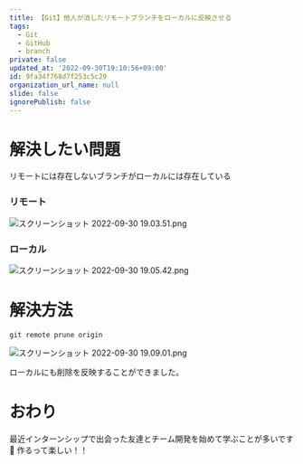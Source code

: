 ```yaml
---
title: 【Git】他人が消したリモートブランチをローカルに反映させる
tags:
  - Git
  - GitHub
  - branch
private: false
updated_at: '2022-09-30T19:10:56+09:00'
id: 9fa34f768d7f253c5c29
organization_url_name: null
slide: false
ignorePublish: false
---
```

# 解決したい問題
リモートには存在しないブランチがローカルには存在している
### リモート
![スクリーンショット 2022-09-30 19.03.51.png](https://qiita-image-store.s3.ap-northeast-1.amazonaws.com/0/1745371/41dbec3d-e787-206f-9e46-2d494c03a742.png)

### ローカル
![スクリーンショット 2022-09-30 19.05.42.png](https://qiita-image-store.s3.ap-northeast-1.amazonaws.com/0/1745371/28d3169b-fd3d-91fd-d996-90a5a827db8a.png)


# 解決方法
```:ターミナル
git remote prune origin
```
![スクリーンショット 2022-09-30 19.09.01.png](https://qiita-image-store.s3.ap-northeast-1.amazonaws.com/0/1745371/25fd5fc8-8d6d-66f9-7dfe-c61904540c25.png)

ローカルにも削除を反映することができました。

# おわり
最近インターンシップで出会った友達とチーム開発を始めて学ぶことが多いです🤗
作るって楽しい！！
